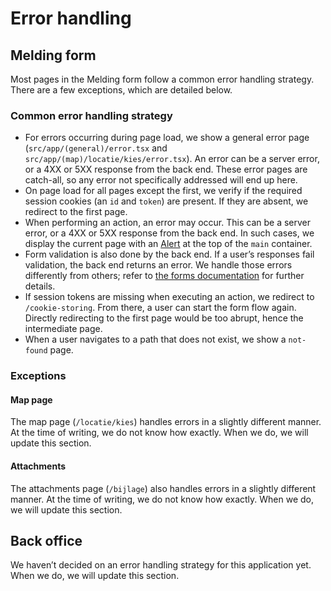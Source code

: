 # Error handling

## Melding form

Most pages in the Melding form follow a common error handling strategy.
There are a few exceptions, which are detailed below.

### Common error handling strategy

- For errors occurring during page load, we show a general error page (`src/app/(general)/error.tsx` and `src/app/(map)/locatie/kies/error.tsx`).
  An error can be a server error, or a 4XX or 5XX response from the back end.
  These error pages are catch-all, so any error not specifically addressed will end up here.
- On page load for all pages except the first, we verify if the required session cookies (an `id` and `token`) are present.
  If they are absent, we redirect to the first page.
- When performing an action, an error may occur.
  This can be a server error, or a 4XX or 5XX response from the back end.
  In such cases, we display the current page with an [Alert](https://designsystem.amsterdam/?path=/docs/components-feedback-alert--docs) at the top of the `main` container.
- Form validation is also done by the back end.
  If a user’s responses fail validation, the back end returns an error.
  We handle those errors differently from others; refer to [the forms documentation](./0007-forms.md) for further details.
- If session tokens are missing when executing an action, we redirect to `/cookie-storing`.
  From there, a user can start the form flow again.
  Directly redirecting to the first page would be too abrupt, hence the intermediate page.
- When a user navigates to a path that does not exist, we show a `not-found` page.

### Exceptions

#### Map page

The map page (`/locatie/kies`) handles errors in a slightly different manner.
At the time of writing, we do not know how exactly.
When we do, we will update this section.

#### Attachments

The attachments page (`/bijlage`) also handles errors in a slightly different manner.
At the time of writing, we do not know how exactly.
When we do, we will update this section.

## Back office

We haven’t decided on an error handling strategy for this application yet.
When we do, we will update this section.
